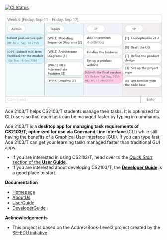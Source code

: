 [![CI Status](https://github.com/AY2021S1-CS2103-T14-4/tp/workflows/Java%20CI/badge.svg)](https://github.com/AY2021S1-CS2103-T14-4/tp/actions)

![Ui](docs/images/Ui.png)

Ace 2103/T helps CS2103/T students manage their tasks. It is optimized for CLI users so that each task can be managed faster by typing in commands.

Ace 2103/T is a **desktop app for managing task requirements of CS2103/T, optimized for use via Command Line Interface** (CLI) while still having the benefits of a Graphical User Interface (GUI). If you can type fast, Ace 2103/T can get your learning tasks managed faster than traditional GUI apps. 
* If you are interested in using CS2103/T, head over to the [_Quick Start_ section of the **User Guide**](UserGuide.html#quick-start).
* If you are interested about developing CS2103/T, the [**Developer Guide**](DeveloperGuide.html) is a good place to start.

**Documentation**
* [Homepage](https://ay2021s1-cs2103-t14-4.github.io/tp/)
* [AboutUs](https://ay2021s1-cs2103-t14-4.github.io/tp/AboutUs.html)
* [UserGuide](https://ay2021s1-cs2103-t14-4.github.io/tp/UserGuide.html)
* [DeveloperGuide](https://ay2021s1-cs2103-t14-4.github.io/tp/DeveloperGuide.html)

**Acknowledgements**
* This project is based on the AddressBook-Level3 project created by the [SE-EDU initiative](https://se-education.org).
